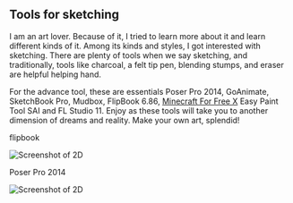 Tools for sketching
--------------------
I am an art lover. Because of it, I tried to learn more about it and learn different kinds of it. Among its kinds and styles, I got interested with sketching. There are plenty of tools when we say sketching, and traditionally, tools like charcoal, a felt tip pen, blending stumps, and eraser are helpful helping hand. 

For the advance tool, these are essentials Poser Pro 2014, GoAnimate, SketchBook Pro, Mudbox, FlipBook 6.86, [Minecraft For Free X](http://minecraftforfreex.com/) Easy Paint Tool SAI and FL Studio 11. Enjoy as these tools will take you to another dimension of dreams and reality. Make your own art, splendid!



flipbook

![Screenshot of 2D](http://screenshots.en.sftcdn.net/en/scrn/245000/245313/flipbook-35.jpg)


Poser Pro 2014

![Screenshot of 2D](http://i2.wp.com/downloadfullcracked.com/wp-content/uploads/2014/09/Poser-Pro-2014-Game-Dev-Pro-Full-Cracked-Download-x86-x64-PC-Mac-Linux-Cracks-Serials-and-Key-Activations-3.jpg)
